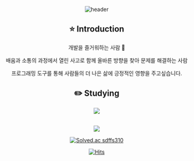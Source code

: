<div align=center>
  
![header](https://capsule-render.vercel.app/api?type=rounded&color=auto&height=300&section=header&text=KaiKim%20Github!&fontSize=60)



## ⭐️ Introduction

개발을 즐거워하는 사람 🙂

배움과 소통의 과정에서 열린 사고로 함께 올바른 방향을 찾아 문제를 해결하는 사람

프로그래밍 도구를 통해 사람들의 더 나은 삶에 긍정적인 영향을 주고싶습니다. 

## ✏️ Studying


<img src="https://github-readme-stats.vercel.app/api/top-langs/?username=KaiKimiOS&layout=compact"><br><br>

<img src="https://github-readme-stats.vercel.app/api?username=KaiKimiOS&show_icons=true">


[![Solved.ac
sdffs310](http://mazassumnida.wtf/api/v2/generate_badge?boj={handle})](https://solved.ac/{handle})




[![Hits](https://hits.seeyoufarm.com/api/count/incr/badge.svg?url=https%3A%2F%2Fgithub.com%2FKaiKimiOS&count_bg=%23FF8500&title_bg=%23555555&icon=swift.svg&icon_color=%23FF7F00&title=hits&edge_flat=false)](https://hits.seeyoufarm.com)



</div>
